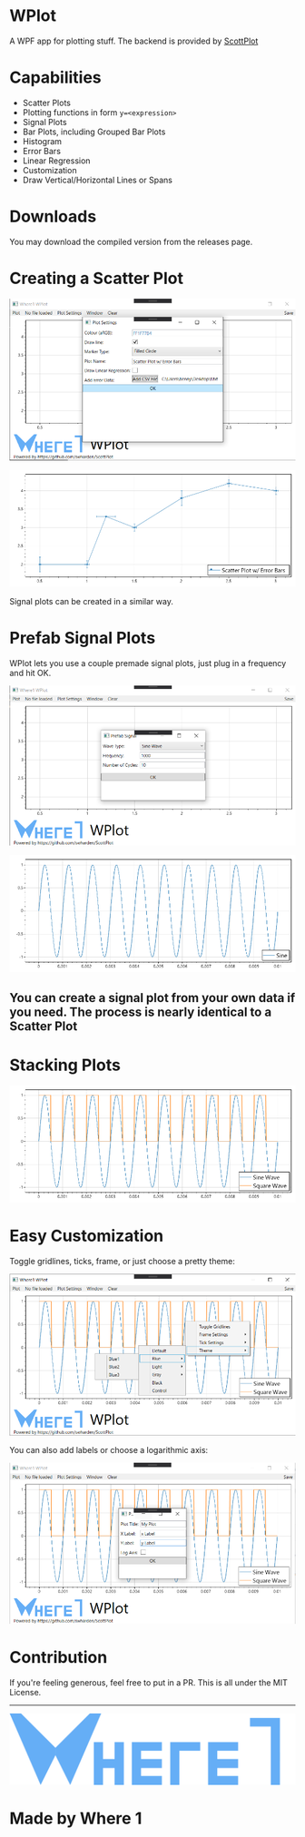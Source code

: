 # WPlot
A WPF app for plotting stuff. The backend is provided by [ScottPlot](https://github.com/swharden/ScottPlot)

# Capabilities
- Scatter Plots
- Plotting functions in form `y=<expression>`
- Signal Plots
- Bar Plots, including Grouped Bar Plots
- Histogram
- Error Bars
- Linear Regression
- Customization
- Draw Vertical/Horizontal Lines or Spans

# Downloads
You may download the compiled version from the releases page.

# Creating a Scatter Plot

![Scatter Before](/images/Demos/scattererror_before.png)

![Scatter Output](/images/Demos/scattererror_output.png)

Signal plots can be created in a similar way.

# Prefab Signal Plots
WPlot lets you use a couple premade signal plots, just plug in a frequency and hit OK.

![Sine Before](/images/Demos/prefabsine_before.png)

![Sine Output](/images/Demos/prefabsine_output.png)

## You can create a signal plot from your own data if you need. The process is nearly identical to a Scatter Plot

# Stacking Plots

![Sine and Square Wave](images/Demos/sinesquareprefab_output.png)

# Easy Customization

Toggle gridlines, ticks, frame, or just choose a pretty theme:

![customization_3.png](/images/Demos/customization_3.png)

You can also add labels or choose a logarithmic axis:

![customization_4.png](/images/Demos/customization_4.png)

# Contribution
If you're feeling generous, feel free to put in a PR. This is all under the MIT License.

---
![Logo](/images/logo_full.png)

# Made by Where 1
